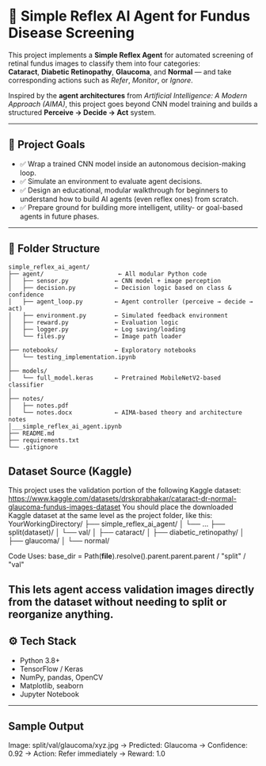 # 🧠 Simple Reflex AI Agent for Fundus Disease Screening

This project implements a **Simple Reflex Agent** for automated screening of retinal fundus images to classify them into four categories:  
**Cataract**, **Diabetic Retinopathy**, **Glaucoma**, and **Normal** — and take corresponding actions such as _Refer_, _Monitor_, or _Ignore_.

Inspired by the **agent architectures** from _Artificial Intelligence: A Modern Approach (AIMA)_, this project goes beyond CNN model training and builds a structured **Perceive → Decide → Act** system.

---

## 🧭 Project Goals

- ✅ Wrap a trained CNN model inside an autonomous decision-making loop.
- ✅ Simulate an environment to evaluate agent decisions.
- ✅ Design an educational, modular walkthrough for beginners to understand how to build AI agents (even reflex ones) from scratch.
- ✅ Prepare ground for building more intelligent, utility- or goal-based agents in future phases.

---

## 📂 Folder Structure

```
simple_reflex_ai_agent/
├── agent/                     ← All modular Python code
│   ├── sensor.py             ← CNN model + image perception
│   ├── decision.py           ← Decision logic based on class & confidence
│   ├── agent_loop.py         ← Agent controller (perceive → decide → act)
│   ├── environment.py        ← Simulated feedback environment
│   ├── reward.py             ← Evaluation logic
│   ├── logger.py             ← Log saving/loading
│   └── files.py              ← Image path loader
│
├── notebooks/                ← Exploratory notebooks
│   └── testing_implementation.ipynb
│
├── models/
│   └── full_model.keras      ← Pretrained MobileNetV2-based classifier
│
├── notes/
│   ├── notes.pdf
│   └── notes.docx            ← AIMA-based theory and architecture notes
│___simple_reflex_ai_agent.ipynb
├── README.md
├── requirements.txt
└── .gitignore
```
##  Dataset Source (Kaggle)
This project uses the validation portion of the following Kaggle dataset:
https://www.kaggle.com/datasets/drskprabhakar/cataract-dr-normal-glaucoma-fundus-images-dataset
You should place the downloaded Kaggle dataset at the same level as the project folder, like this:
YourWorkingDirectory/
├── simple_reflex_ai_agent/
│   └── ...
├── split(dataset)/
│   └── val/
│       ├── cataract/
│       ├── diabetic_retinopathy/
│       ├── glaucoma/
│       └── normal/

Code Uses:
base_dir = Path(__file__).resolve().parent.parent.parent / "split" / "val"

This lets agent access validation images directly from the dataset without needing to split or reorganize anything.
---

## ⚙️ Tech Stack

- Python 3.8+
- TensorFlow / Keras
- NumPy, pandas, OpenCV
- Matplotlib, seaborn
- Jupyter Notebook

---

## Sample Output

Image: split/val/glaucoma/xyz.jpg
→ Predicted: Glaucoma
→ Confidence: 0.92
→ Action: Refer immediately
→ Reward: 1.0

